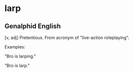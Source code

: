 # larp
## Genalphid English

[v, adj] Pretentious. From acronym of "live-action roleplaying".

Examples:

"Bro is larping."

"Bro is larp."